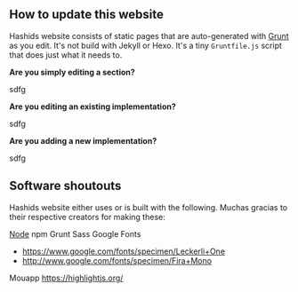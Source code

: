 ## How to update this website

Hashids website consists of static pages that are auto-generated with [Grunt](http://gruntjs.com/) as you edit. It's not build with Jekyll or Hexo. It's a tiny `Gruntfile.js` script that does just what it needs to.

**Are you simply editing a section?**

sdfg

**Are you editing an existing implementation?**

sdfg

**Are you adding a new implementation?**

sdfg

## Software shoutouts

Hashids website either uses or is built with the following. Muchas gracias to their respective creators for making these:

[Node](http://nodejs.org/)
npm
Grunt
Sass
Google Fonts
  - https://www.google.com/fonts/specimen/Leckerli+One
  - http://www.google.com/fonts/specimen/Fira+Mono

Mouapp
https://highlightjs.org/